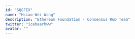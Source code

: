 ```yaml
---
id: "SQCFEX"
name: "Hsiao-Wei Wang"
description: "Ethereum Foundation - Consensus R&D Team"
twitter: "icebearhww"
avatar: ""
---
```

